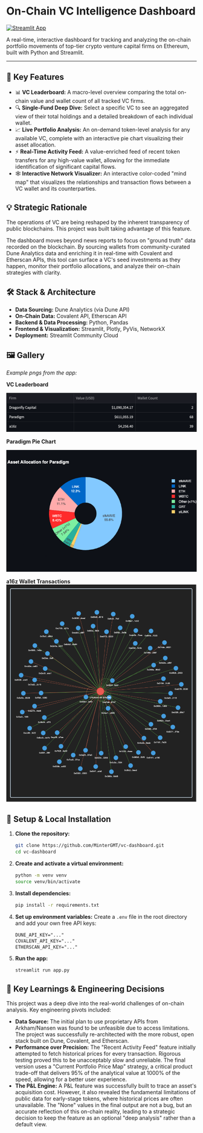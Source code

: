 # On-Chain VC Intelligence Dashboard

[![Streamlit App](https://static.streamlit.io/badges/streamlit_badge_black_white.svg)](https://[YOUR-APP-URL-HERE].streamlit.app)

A real-time, interactive dashboard for tracking and analyzing the on-chain portfolio movements of top-tier crypto venture capital firms on Ethereum, built with Python and Streamlit.

---

## 📸 Key Features

*   📊 **VC Leaderboard:** A macro-level overview comparing the total on-chain value and wallet count of all tracked VC firms.
*   🔍 **Single-Fund Deep Dive:** Select a specific VC to see an aggregated view of their total holdings and a detailed breakdown of each individual wallet.
*   📈 **Live Portfolio Analysis:** An on-demand token-level analysis for any available VC, complete with an interactive pie chart visualizing their asset allocation.
*   ⚡ **Real-Time Activity Feed:** A value-enriched feed of recent token transfers for any high-value wallet, allowing for the immediate identification of significant capital flows.
*   🕸️ **Interactive Network Visualizer:** An interactive color-coded "mind map" that visualizes the relationships and transaction flows between a VC wallet and its counterparties.

## 💡 Strategic Rationale

The operations of VC are being reshaped by the inherent transparency of public blockchains. This project was built taking advantage of this feature.

The dashboard moves beyond news reports to focus on "ground truth" data recorded on the blockchain. By sourcing wallets from community-curated Dune Analytics data and enriching it in real-time with Covalent and Etherscan APIs, this tool can surface a VC's seed investments as they happen, monitor their portfolio allocations, and analyze their on-chain strategies with clarity.

## 🛠️ Stack & Architecture

*   **Data Sourcing:** Dune Analytics (via Dune API)
*   **On-Chain Data:** Covalent API, Etherscan API
*   **Backend & Data Processing:** Python, Pandas
*   **Frontend & Visualization:** Streamlit, Plotly, PyVis, NetworkX
*   **Deployment:** Streamlit Community Cloud

## 🖼️ Gallery

*Example pngs from the app:*

**VC Leaderboard**

![VC Leaderboard](./screenshots/vc_leaderboard.png)

**Paradigm Pie Chart**

![Paradigm Pie Chart](./screenshots/paradigm_pie_chart.png)

**a16z Wallet Transactions**
![a16z Wallet Transactions](./screenshots/a16zteam's_wallet_transaction_graph.png)

## 🚀 Setup & Local Installation

1.  **Clone the repository:**
    ```bash
    git clone https://github.com/MinterGMT/vc-dashboard.git
    cd vc-dashboard
    ```
2.  **Create and activate a virtual environment:**
    ```bash
    python -m venv venv
    source venv/bin/activate
    ```
3.  **Install dependencies:**
    ```bash
    pip install -r requirements.txt
    ```
4.  **Set up environment variables:**
    Create a `.env` file in the root directory and add your own free API keys:
    ```
    DUNE_API_KEY="..."
    COVALENT_API_KEY="..."
    ETHERSCAN_API_KEY="..."
    ```
5.  **Run the app:**
    ```bash
    streamlit run app.py
    ```

## 🧠 Key Learnings & Engineering Decisions

This project was a deep dive into the real-world challenges of on-chain analysis. Key engineering pivots included:

*   **Data Source:** The initial plan to use proprietary APIs from Arkham/Nansen was found to be unfeasible due to access limitations. The project was successfully re-architected with the more robust, open stack built on Dune, Covalent, and Etherscan.
*   **Performance over Precision:** The "Recent Activity Feed" feature initially attempted to fetch historical prices for every transaction. Rigorous testing proved this to be unacceptably slow and unreliable. The final version uses a "Current Portfolio Price Map" strategy, a critical product trade-off that delivers 95% of the analytical value at 1000% of the speed, allowing for a better user experience.
*   **The P&L Engine:** A P&L feature was successfully built to trace an asset's acquisition cost. However, it also revealed the fundamental limitations of public data for early-stage tokens, where historical prices are often unavailable. The "None" values in the final output are not a bug, but an accurate reflection of this on-chain reality, leading to a strategic decision to keep the feature as an optional "deep analysis" rather than a default view.
